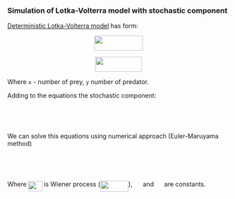 ### Simulation of Lotka-Volterra model with stochastic component


[Deterministic Lotka-Volterra model](https://en.wikipedia.org/wiki/Lotka%E2%80%93Volterra_equations) has form:

<p align="center"><img src="/tex/dc238254404321618c1e59a312425f3b.svg?invert_in_darkmode&sanitize=true" align=middle width=110.1135585pt height=33.81208709999999pt/></p>
<p align="center"><img src="/tex/8b6426f8d05bf1c579313d8122a7d637.svg?invert_in_darkmode&sanitize=true" align=middle width=105.23191304999999pt height=33.81208709999999pt/></p>

Where `x` - number of prey, `y` number of predator.

Adding to the equations the stochastic component:

<p align="center"><img src="/tex/65ed167a9177e6314439e1081d18b83e.svg?invert_in_darkmode&sanitize=true" align=middle width=198.64146225pt height=16.438356pt/></p>
<p align="center"><img src="/tex/31788acdba84502dd0312131f43bcf26.svg?invert_in_darkmode&sanitize=true" align=middle width=193.75980195pt height=16.438356pt/></p>

We can solve this equations using numerical approach (Euler-Maruyama method)

<p align="center"><img src="/tex/0f5e7e77d5ff3be7d3e89b5dc6592558.svg?invert_in_darkmode&sanitize=true" align=middle width=325.51191915pt height=16.438356pt/></p>
<p align="center"><img src="/tex/e12a153cfe2eaf9e840a6657f6eb59f2.svg?invert_in_darkmode&sanitize=true" align=middle width=318.11515065000003pt height=16.438356pt/></p>

Where <img src="/tex/8d9b176fd459e329c57782488a188936.svg?invert_in_darkmode&sanitize=true" align=middle width=31.50693314999999pt height=22.465723500000017pt/> is Wiener process (<img src="/tex/9d1ddb149d5ffa2d775cf7abfa2a4ed3.svg?invert_in_darkmode&sanitize=true" align=middle width=63.855150149999986pt height=24.65753399999998pt/>), <img src="/tex/9811b1e861c58c0f72de45f573e7eea4.svg?invert_in_darkmode&sanitize=true" align=middle width=15.94565279999999pt height=14.15524440000002pt/> and <img src="/tex/0318cc8a44e98dfa8db4cd5b6f731ed4.svg?invert_in_darkmode&sanitize=true" align=middle width=15.94565279999999pt height=14.15524440000002pt/> are constants.
